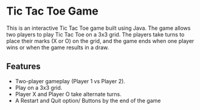 # Tic Tac Toe Game 

This is an interactive Tic Tac Toe game built using Java. The game allows two players to play Tic Tac Toe on a 3x3 grid. The players take turns to place their marks (X or O) on the grid, and the game ends when one player wins or when the game results in a draw.

## Features

- Two-player gameplay (Player 1 vs Player 2).
- Play on a 3x3 grid.
- Player X and Player O take alternate turns.
- A Restart and Quit option/ Buttons by the end of the game 

